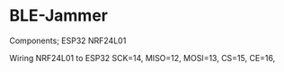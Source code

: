 # BLE-Jammer

Components;
ESP32
NRF24L01

Wiring
NRF24L01 to ESP32
SCK=14,
MISO=12,
MOSI=13,
CS=15,
CE=16,

